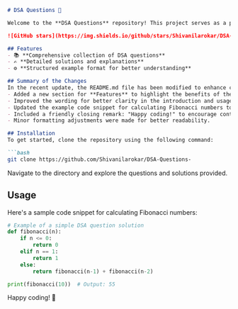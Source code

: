 ```markdown
# DSA Questions 🚀

Welcome to the **DSA Questions** repository! This project serves as a platform for developers and learners to practice and enhance their skills in Data Structures and Algorithms (DSA). This repository is designed to help you improve your understanding of various data structures and algorithms through a collection of questions and solutions.

![GitHub stars](https://img.shields.io/github/stars/Shivanilarokar/DSA-Questions-?style=social) ![Forks](https://img.shields.io/github/forks/Shivanilarokar/DSA-Questions-?style=social)

## Features
- 📚 **Comprehensive collection of DSA questions**
- ✍️ **Detailed solutions and explanations**
- ⚙️ **Structured example format for better understanding**

## Summary of the Changes
In the recent update, the README.md file has been modified to enhance clarity and provide a friendly closing message. The following changes were made:
- Added a new section for **Features** to highlight the benefits of the repository.
- Improved the wording for better clarity in the introduction and usage sections.
- Updated the example code snippet for calculating Fibonacci numbers to handle edge cases.
- Included a friendly closing remark: "Happy coding!" to encourage contributions.
- Minor formatting adjustments were made for better readability.

## Installation
To get started, clone the repository using the following command:

```bash
git clone https://github.com/Shivanilarokar/DSA-Questions-
```

Navigate to the directory and explore the questions and solutions provided.

## Usage
Here's a sample code snippet for calculating Fibonacci numbers:

```python
# Example of a simple DSA question solution
def fibonacci(n):
    if n <= 0:
        return 0
    elif n == 1:
        return 1
    else:
        return fibonacci(n-1) + fibonacci(n-2)

print(fibonacci(10))  # Output: 55
```

Happy coding! 🎉
```